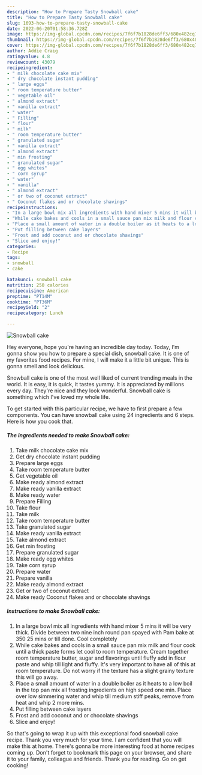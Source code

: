```yaml
---
description: "How to Prepare Tasty Snowball cake"
title: "How to Prepare Tasty Snowball cake"
slug: 1693-how-to-prepare-tasty-snowball-cake
date: 2022-06-20T01:58:36.728Z
image: https://img-global.cpcdn.com/recipes/7f6f7b1828de6ff3/680x482cq70/snowball-cake-recipe-main-photo.jpg
thumbnail: https://img-global.cpcdn.com/recipes/7f6f7b1828de6ff3/680x482cq70/snowball-cake-recipe-main-photo.jpg
cover: https://img-global.cpcdn.com/recipes/7f6f7b1828de6ff3/680x482cq70/snowball-cake-recipe-main-photo.jpg
author: Addie Craig
ratingvalue: 4.8
reviewcount: 43079
recipeingredient:
- " milk chocolate cake mix"
- " dry chocolate instant pudding"
- " large eggs"
- " room temperature butter"
- " vegetable oil"
- " almond extract"
- " vanilla extract"
- " water"
- " Filling"
- " flour"
- " milk"
- " room temperature butter"
- " granulated sugar"
- " vanilla extract"
- " almond extract"
- " min frosting"
- " granulated sugar"
- " egg whites"
- " corn syrup"
- " water"
- " vanilla"
- " almond extract"
- " or two of coconut extract"
- " Coconut flakes and or chocolate shavings"
recipeinstructions:
- "In a large bowl mix all ingredients with hand mixer 5 mins it will be very thick. Divide between two nine inch round pan spayed with Pam bake at 350 25 mins or till done. Cool completely"
- "While cake bakes and cools in a small sauce pan mix milk and flour cook until a thick paste forms let cool to room temperature. Cream together room temperature butter, sugar and flavorings until fluffy add in flour paste and whip till light and fluffy. It&#39;s very important to have all of this at room temperature. Do not worry if the texture has a slight grainy texture this will go away."
- "Place a small amount of water in a double boiler as it heats to a low boil in the top pan mix all frosting ingredients on high speed one min. Place over low simmering water and whip till medium stiff peaks, remove from heat and whip 2 more mins."
- "Put filling between cake layers"
- "Frost and add coconut and or chocolate shavings"
- "Slice and enjoy!"
categories:
- Recipe
tags:
- snowball
- cake

katakunci: snowball cake 
nutrition: 250 calories
recipecuisine: American
preptime: "PT14M"
cooktime: "PT36M"
recipeyield: "2"
recipecategory: Lunch

---
```



![Snowball cake](https://img-global.cpcdn.com/recipes/7f6f7b1828de6ff3/680x482cq70/snowball-cake-recipe-main-photo.jpg)

Hey everyone, hope you're having an incredible day today. Today, I'm gonna show you how to prepare a special dish, snowball cake. It is one of my favorites food recipes. For mine, I will make it a little bit unique. This is gonna smell and look delicious.



Snowball cake is one of the most well liked of current trending meals in the world. It is easy, it is quick, it tastes yummy. It is appreciated by millions every day. They're nice and they look wonderful. Snowball cake is something which I've loved my whole life.


To get started with this particular recipe, we have to first prepare a few components. You can have snowball cake using 24 ingredients and 6 steps. Here is how you cook that.

<!--inarticleads1-->

##### The ingredients needed to make Snowball cake:

1. Take  milk chocolate cake mix
1. Get  dry chocolate instant pudding
1. Prepare  large eggs
1. Take  room temperature butter
1. Get  vegetable oil
1. Make ready  almond extract
1. Make ready  vanilla extract
1. Make ready  water
1. Prepare  Filling
1. Take  flour
1. Take  milk
1. Take  room temperature butter
1. Take  granulated sugar
1. Make ready  vanilla extract
1. Take  almond extract
1. Get  min frosting
1. Prepare  granulated sugar
1. Make ready  egg whites
1. Take  corn syrup
1. Prepare  water
1. Prepare  vanilla
1. Make ready  almond extract
1. Get  or two of coconut extract
1. Make ready  Coconut flakes and or chocolate shavings




<!--inarticleads2-->

##### Instructions to make Snowball cake:

1. In a large bowl mix all ingredients with hand mixer 5 mins it will be very thick. Divide between two nine inch round pan spayed with Pam bake at 350 25 mins or till done. Cool completely
1. While cake bakes and cools in a small sauce pan mix milk and flour cook until a thick paste forms let cool to room temperature. Cream together room temperature butter, sugar and flavorings until fluffy add in flour paste and whip till light and fluffy. It&#39;s very important to have all of this at room temperature. Do not worry if the texture has a slight grainy texture this will go away.
1. Place a small amount of water in a double boiler as it heats to a low boil in the top pan mix all frosting ingredients on high speed one min. Place over low simmering water and whip till medium stiff peaks, remove from heat and whip 2 more mins.
1. Put filling between cake layers
1. Frost and add coconut and or chocolate shavings
1. Slice and enjoy!




So that's going to wrap it up with this exceptional food snowball cake recipe. Thank you very much for your time. I am confident that you will make this at home. There's gonna be more interesting food at home recipes coming up. Don't forget to bookmark this page on your browser, and share it to your family, colleague and friends. Thank you for reading. Go on get cooking!
